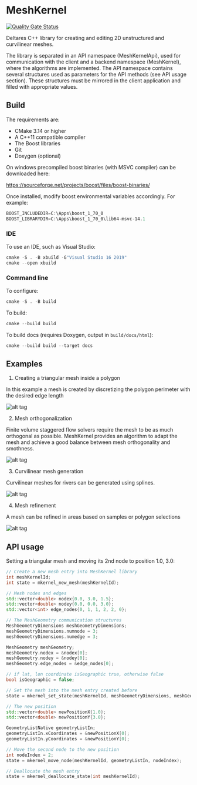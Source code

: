 # MeshKernel
[![Quality Gate Status](https://sonarcloud.io/api/project_badges/measure?project=Deltares_Grid_Editor_back-end&metric=alert_status)](https://sonarcloud.io/dashboard?id=Deltares_Grid_Editor_back-end)

Deltares C++ library for creating and editing 2D unstructured and curvilinear meshes.

The library is separated in an API namespace (MeshKernelApi), used for communication with the client and a backend namespace (MeshKernel), where the algorithms are implemented. 
The API namespace contains several structures used as parameters for the API methods (see API usage section). 
These structures must be mirrored in the client application and filled with appropriate values.

## Build

The requirements are:
- CMake 3.14 or higher
- A C++11 compatible compiler
- The Boost libraries
- Git
- Doxygen (optional)


On windows precompiled boost binaries (with MSVC compiler) can be downloaded here:

https://sourceforge.net/projects/boost/files/boost-binaries/ 

Once installed, modify boost environmental variables accordingly. For example:
```powershell
BOOST_INCLUDEDIR=C:\Apps\boost_1_70_0
BOOST_LIBRARYDIR=C:\Apps\boost_1_70_0\lib64-msvc-14.1
```
### IDE
To use an IDE, such as Visual Studio:

```powershell
cmake -S . -B xbuild -G"Visual Studio 16 2019"
cmake --open xbuild
```
### Command line
To configure:
```powershell
cmake -S . -B build
```

To build:
```powershell
cmake --build build
```

To build docs (requires Doxygen, output in `build/docs/html`):
```powershell
cmake --build build --target docs
```





## Examples

1. Creating a triangular mesh inside a polygon

In this example a mesh is created by discretizing the polygon perimeter with the desired edge length

![alt tag](docs/latex/figures/TriangularMeshInPolygon.jpg)

2. Mesh orthogonalization

Finite volume staggered flow solvers require the mesh to be as much orthogonal as possible. 
MeshKernel provides an algorithm to adapt the mesh and achieve a good balance between mesh orthogonality and smothness.

![alt tag](docs/latex/figures/MeshOrthogonalization.jpg)

3. Curvilinear mesh generation

Curvilinear meshes for rivers can be generated using splines.

![alt tag](docs/latex/figures/OrthogonalCurvilinearGrid.jpg)

4. Mesh refinement

A mesh can be refined in areas based on samples or polygon selections 

![alt tag](docs/latex/figures/GridRefinement.jpg)


## API usage

Setting a triangular mesh and moving its 2nd node to position 1.0, 3.0:
```c++
// Create a new mesh entry into MeshKernel library
int meshKernelId;
int state = mkernel_new_mesh(meshKernelId);

// Mesh nodes and edges
std::vector<double> nodex{0.0, 3.0, 1.5};
std::vector<double> nodey{0.0, 0.0, 3.0};
std::vector<int> edge_nodes{0, 1, 1, 2, 2, 0};

// The MeshGeometry communication structures
MeshGeometryDimensions meshGeometryDimensions;
meshGeometryDimensions.numnode = 3;
meshGeometryDimensions.numedge = 3;

MeshGeometry meshGeometry;
meshGeometry.nodex = &nodex[0];
meshGeometry.nodey = &nodey[0];
meshGeometry.edge_nodes = &edge_nodes[0];

// if lat, lon coordinate isGeographic true, otherwise false
bool isGeographic = false;

// Set the mesh into the mesh entry created before
state = mkernel_set_state(meshKernelId, meshGeometryDimensions, meshGeometry, isGeographic);

// The new position
std::vector<double> newPositionX{1.0};
std::vector<double> newPositionY{3.0};

GeometryListNative geometryListIn;
geometryListIn.xCoordinates = &newPositionX[0];
geometryListIn.yCoordinates = &newPositionY[0];

// Move the second node to the new position  
int nodeIndex = 2; 
state = mkernel_move_node(meshKernelId, geometryListIn, nodeIndex);

// Deallocate the mesh entry
state = mkernel_deallocate_state(int meshKernelId);
```
